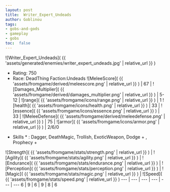 ```yaml
---
layout: post
title:  Writer_Expert_Undeads
author: Goblinou
tags:
- gobs-and-gods
- gameplay
- gobs
toc:  false
---
```


![Writer_Expert_Undeads]( {{ 'assets/generated/enemies/writer_expert_undeads.jpg' | relative_url }} )
- Rating: 750
- Race: DeadThing  Faction:Undeads
![MeleeScore]( {{ 'assets/fromgame/derived/meleescore.png' | relative_url }} ) | 67 | ![Damages_Multiplier]( {{ 'assets/fromgame/derived/damages_multiplier.png' | relative_url }} ) | 5-12 | ![range]( {{ 'assets/fromgame/icons/range.png' | relative_url }} ) | 1
![health]( {{ 'assets/fromgame/icons/health.png' | relative_url }} ) | 33 | ![essence]( {{ 'assets/fromgame/icons/essence.png' | relative_url }} ) | 33 | ![MeleeDefense]( {{ 'assets/fromgame/derived/meleedefense.png' | relative_url }} ) | 75 | ![armor]( {{ 'assets/fromgame/icons/armor.png' | relative_url }} ) | 2/6/0
* Skills * : Dagger, DeathMagic, Trollish, ExoticWeapon, Dodge + , Prophecy + 

![Strength]( {{ 'assets/fromgame/stats/strength.png' | relative_url }} ) | ![Agility]( {{ 'assets/fromgame/stats/agility.png' | relative_url }} ) | ![Endurance]( {{ 'assets/fromgame/stats/endurance.png' | relative_url }} ) | ![Perception]( {{ 'assets/fromgame/stats/perception.png' | relative_url }} ) | ![Magic]( {{ 'assets/fromgame/stats/magic.png' | relative_url }} ) | ![Speed]( {{ 'assets/fromgame/stats/speed.png' | relative_url }} )
--- | --- | --- | --- | --- | ---
6 | 9 | 6 | 9 | 8 | 6
